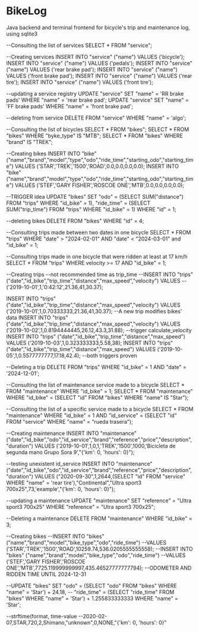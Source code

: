 # BikeLog
Java backend and terminal frontend for bicycle's trip and maintenance log, using sqlite3

--Consulting the list of services
SELECT * FROM "service";

--Creating services
INSERT INTO "service" ("name") VALUES ('bicycle');
INSERT INTO "service" ("name") VALUES ('pedals');
INSERT INTO "service" ("name") VALUES ('rear brake pad');
INSERT INTO "service" ("name") VALUES ('front brake pad');
INSERT INTO "service" ("name") VALUES ('rear tire');
INSERT INTO "service" ("name") VALUES ('front tire');

--updating a service registry
UPDATE "service" SET "name" = 'RR brake pads' WHERE "name" = 'rear brake pad';
UPDATE "service" SET "name" = 'FF brake pads' WHERE "name" = 'front brake pad';

--deleting from service
DELETE FROM "service" WHERE "name" = 'algo';

--Consulting the list of bicycles
SELECT * FROM "bikes";
SELECT * FROM "bikes" WHERE "byke_type" IS "MTB";
SELECT * FROM "bikes" WHERE "brand" IS "TREK";

--Creating bikes
INSERT INTO "bike" ("name","brand","model","type","odo","ride_time","starting_odo","starting_time") 
VALUES ('STAR','TREK','1500','ROAD',0.0,0.0,0.0,0.0);
INSERT INTO "bike" ("name","brand","model","type","odo","ride_time","starting_odo","starting_time") 
VALUES ('STEF','GARY FISHER','ROSCOE ONE','MTB',0.0,0.0,0.0,0.0);

--TRIGGER idea
UPDATE "bikes" SET "odo" = (SELECT SUM("distance") FROM "trips" WHERE "id_bike" = 1),
    "ride_time" = (SELECT SUM("trip_time") FROM "trips" WHERE "id_bike" = 1) 
    WHERE "id" = 1;

--deleting bikes
DELETE FROM "bikes" WHERE "id" = 4;

--Consulting trips made between two dates in one bicycle
SELECT * FROM "trips" WHERE "date" > "2024-02-01" AND "date" < "2024-03-01" and "id_bike" = 1;

--Consulting trips made in one bicycle that were ridden at least at 17 km/h
SELECT * FROM "trips" WHERE velocity >= 17 AND "id_bike" = 1;

--Creating trips
--not recommended time as trip_time
--INSERT INTO "trips" ("date","id_bike","trip_time","distance","max_speed","velocity") VALUES
--('2019-10-01',1,'0:42:12',21.36,41,30.37);

INSERT INTO "trips" ("date","id_bike","trip_time","distance","max_speed","velocity") VALUES
('2019-10-01',1,0.70333333,21.36,41,30.37);
--A new trip modifies bikes' data
INSERT INTO "trips" ("date","id_bike","trip_time","distance","max_speed","velocity") VALUES
('2019-10-02',1,0.8194444445,26.12,43.3,31.88);
--trigger calculate_velocity
INSERT INTO "trips" ("date","id_bike","trip_time","distance","max_speed") 
VALUES ('2019-10-03',1,0.323333333,5.58,38);
INSERT INTO "trips" ("date","id_bike","trip_time","distance","max_speed") 
VALUES ('2019-10-05',1,0.5577777777,17.18,42.4);
--both triggers proven

--Deleting a trip
DELETE FROM "trips" WHERE "id_bike" = 1 AND "date" = '2024-12-01';

--Consulting the list of maintenance service made to a bicycle
SELECT * FROM "maintenance" WHERE "id_bike" = 1;
SELECT * FROM "maintenance" WHERE "id_bike" = (SELECT "id" FROM "bikes" WHERE "name" IS "Star");

--Consulting the list of a specific service made to a bicycle
SELECT * FROM "maintenance" WHERE "id_bike" = 1 AND "id_service" =
    (SELECT "id" FROM "service" WHERE "name" = "rueda trasera");

--Creating maintenance
INSERT INTO "maintenance" ("date","id_bike","odo","id_service","brand","reference","price","description","duration") 
VALUES  ('2019-10-01',1,0,1,'TREK','1500',1000,'Bicicleta de segunda mano Grupo Sora 9',"{'km': 0, 'hours': 0}");

--testing unexistent id_service
INSERT INTO "maintenance" ("date","id_bike","odo","id_service","brand","reference","price","description",
    "duration") VALUES ("2020-09-30",1,2644,(SELECT "id" FROM "service" WHERE "name" = 'rear tire'),"Continental","Ultra sport3 700x25",73,'example',"{'km': 0, 'hours': 0}");

--updating a maintenance
UPDATE "maintenance" SET "reference" = "Ultra sport3 700x25" WHERE "reference" = "Utra sport3 700x25";

--Deleting a maintenance
DELETE FROM "maintenance" WHERE "id_bike" = 3;





--Creating bikes
--INSERT INTO "bikes" ("name","brand","model","bike_type","odo","ride_time") 
--VALUES ('STAR','TREK','1500','ROAD',10259.74,536.0205555555558);
--INSERT INTO "bikes" ("name","brand","model","bike_type","odo","ride_time") 
--VALUES ('STEF','GARY FISHER','ROSCOE ONE','MTB',7725.119999999997,435.46527777777794);
--ODOMETER AND RIDDEN TIME UNTIL 2024-12-31



--UPDATE "bikes" SET "odo" = (SELECT "odo" FROM "bikes" WHERE "name" = 'Star') + 24.18,
--    "ride_time" =  (SELECT "ride_time" FROM "bikes" WHERE "name" = 'Star') + 1.255833333333 WHERE "name" = 'Star';

--strftime(format, time-value
--2020-02-07,STAR,720,2,Shimano,"unknown",0,NONE,"{'km': 0, 'hours': 0}"



